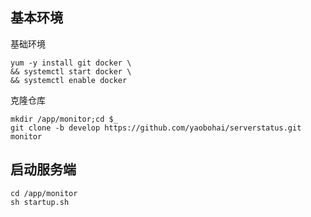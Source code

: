 ## 基本环境

基础环境

```
yum -y install git docker \
&& systemctl start docker \
&& systemctl enable docker
```

克隆仓库

```
mkdir /app/monitor;cd $_
git clone -b develop https://github.com/yaobohai/serverstatus.git monitor
```

## 启动服务端

```
cd /app/monitor
sh startup.sh
```
